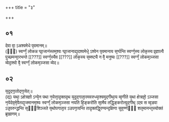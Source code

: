 +++
title = "३"

+++
## ०१
देवा वा᳘ ऽअश्वमेधे प᳘वमानम्॥  
(ᳫँ᳭) स्वर्ग्गं᳘ लोकन्न प्प्रा᳘जानंस्तम᳘श्वः प्प्रा᳘जानाद्य᳘दश्वमेधे᳘ ऽश्वेन प᳘वमानाय स᳘र्प्पन्ति स्वर्ग्ग᳘स्य लोक᳘स्य प्र᳘ज्ञात्यै पुच्छमन्वा᳘रभन्ते [[???]] स्वर्ग्ग᳘स्यैव [[???]] लोक᳘स्य स᳘मष्ट्यै न वै᳘ मनुष्यः [[???]] स्वर्ग्गं᳘ लोकम᳘ञ्जसा व्वेदा᳘श्वो वै᳘ स्वर्ग्गं᳘ लोकम᳘ञ्जसा व्वेद॥  
## ०२
य᳘दुद्गा᳘तोद्गा᳘येत्॥  
(द्य) यथा᳘ ऽक्षेत्रज्ञो ऽन्ये᳘न पथा न᳘येत्ता᳘दृक्तद᳘थ य᳘दुद्गाता᳘रमवरुध्या᳘श्वमुद्गीथा᳘य व्वृणीते य᳘था क्षेत्रज्ञो᳘ ऽञ्जसा न᳘येदेव᳘मे᳘वैतद्य᳘जमानम᳘श्वः स्वर्ग्गं᳘ लोकम᳘ञ्जसा नयति हि᳘ङ्करोति सा᳘मैव तद्धि᳘ङ्करोत्युद्गीथ᳘ ऽएव स व्व᳘डवा ऽउ᳘परुन्द्धन्ति स᳘ᳫँ᳘शिञ्जते य᳘थोपगाता᳘र ऽउपगा᳘यन्ति तादृक्तद्धि᳘रण्यन्द᳘क्षिणा सुव᳘र्ण्णᳫँ᳭ शत᳘मानन्त᳘स्योक्तं ब्रा᳘ह्मणम्॥  
